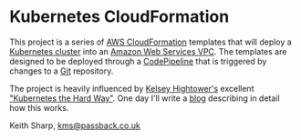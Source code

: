 # Kubernetes CloudFormation
This project is a series of [AWS CloudFormation](https://aws.amazon.com/cloudformation/) templates that will deploy a [Kubernetes cluster](https://kubernetes.io) into an [Amazon Web Services VPC](https://aws.amazon.com/vpc/).  The templates are designed to be deployed through a [CodePipeline](https://aws.amazon.com/codepipeline/) that is triggered by changes to a [Git](https://git-scm.com) repository.

The project is heavily influenced by [Kelsey Hightower's](https://github.com/kelseyhightower) excellent ["Kubernetes the Hard Way"](https://github.com/kelseyhightower/kubernetes-the-hard-way).  One day I'll write a [blog](https://keithmsharp.wordpress.com) describing in detail how this works.

Keith Sharp, [kms@passback.co.uk](mailto:kms@passback.co.uk)
